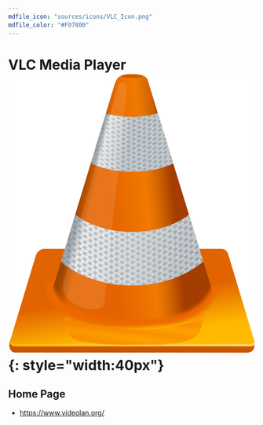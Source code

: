 ```yaml
---
mdfile_icon: "sources/icons/VLC_Icon.png"
mdfile_color: "#F07800"
---
```


# VLC Media Player ![](../sources/icons/VLC_Icon.png){: style="width:40px"}


## Home Page

- https://www.videolan.org/

